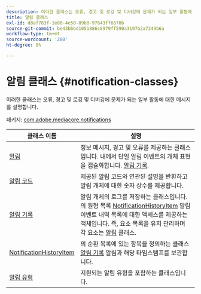 ```yaml
---
description: 이러한 클래스는 오류, 경고 및 로깅 및 디버깅에 문제가 되는 일부 활동에 대한 메시지를 설명합니다.
title: 알림 클래스
exl-id: d8af783f-1e80-4e50-89b8-97643ff6670b
source-git-commit: be43bbbd1051886c8979ff590a3197b2a7249b6a
workflow-type: tm+mt
source-wordcount: '280'
ht-degree: 0%

---
```


# 알림 클래스 {#notification-classes}

이러한 클래스는 오류, 경고 및 로깅 및 디버깅에 문제가 되는 일부 활동에 대한 메시지를 설명합니다.

패키지: [com.adobe.mediacore.notifications](https://help.adobe.com/en_US/primetime/api/psdk/asdoc-dhls_1.4/com/adobe/mediacore/notifications/package-detail.html)

| 클래스 이름 | 설명 |
|---|---|
| [알림](https://help.adobe.com/en_US/primetime/api/psdk/asdoc-dhls_1.4/com/adobe/mediacore/notifications/Notification.html) | 정보 메시지, 경고 및 오류를 제공하는 클래스입니다. 내에서 단일 알림 이벤트의 개체 표현을 캡슐화합니다. [알림 기록](https://help.adobe.com/en_US/primetime/api/psdk/asdoc-dhls_1.4/com/adobe/mediacore/notifications/NotificationHistory.html). |
| [알림 코드](https://help.adobe.com/en_US/primetime/api/psdk/asdoc-dhls_1.4/com/adobe/mediacore/notifications/NotificationCode.html) | 제공된 알림 코드와 연관된 설명을 반환하고 알림 개체에 대한 숫자 상수를 제공합니다. |
| [알림 기록](https://help.adobe.com/en_US/primetime/api/psdk/asdoc-dhls_1.4/com/adobe/mediacore/notifications/NotificationHistory.html) | 알림 개체의 로그를 저장하는 클래스입니다. 의 원형 목록 [NotificationHistoryItem](https://help.adobe.com/en_US/primetime/api/psdk/asdoc-dhls_1.4/com/adobe/mediacore/notifications/NotificationHistoryItem.html) 알림 이벤트 내역 목록에 대한 액세스를 제공하는 객체입니다. 즉, 요소 목록을 유지 관리하며 각 요소는 [알림](https://help.adobe.com/en_US/primetime/api/psdk/asdoc-dhls_1.4/com/adobe/mediacore/notifications/Notification.html) 클래스. |
| [NotificationHistoryItem](https://help.adobe.com/en_US/primetime/api/psdk/asdoc-dhls_1.4/com/adobe/mediacore/notifications/NotificationHistoryItem.html) | 의 순환 목록에 있는 항목을 정의하는 클래스 [알림 기록](https://help.adobe.com/en_US/primetime/api/psdk/asdoc-dhls_1.4/com/adobe/mediacore/notifications/NotificationHistory.html) 알림과 해당 타임스탬프를 보관합니다. |
| [알림 유형](https://help.adobe.com/en_US/primetime/api/psdk/asdoc-dhls_1.4/com/adobe/mediacore/notifications/NotificationType.html) | 지원되는 알림 유형을 포함하는 클래스입니다. |
